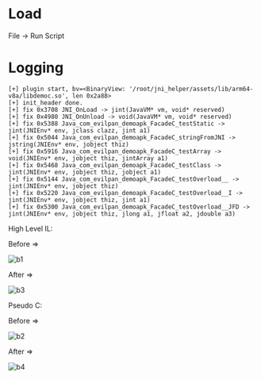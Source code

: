 # Load

File -> Run Script


# Logging

```
[+] plugin start, bv=<BinaryView: '/root/jni_helper/assets/lib/arm64-v8a/libdemoc.so', len 0x2a88>
[+] init_header done.
[+] fix 0x3708 JNI_OnLoad -> jint(JavaVM* vm, void* reserved)
[+] fix 0x4980 JNI_OnUnload -> void(JavaVM* vm, void* reserved)
[+] fix 0x5388 Java_com_evilpan_demoapk_FacadeC_testStatic -> jint(JNIEnv* env, jclass clazz, jint a1)
[+] fix 0x5044 Java_com_evilpan_demoapk_FacadeC_stringFromJNI -> jstring(JNIEnv* env, jobject thiz)
[+] fix 0x5916 Java_com_evilpan_demoapk_FacadeC_testArray -> void(JNIEnv* env, jobject thiz, jintArray a1)
[+] fix 0x5468 Java_com_evilpan_demoapk_FacadeC_testClass -> jint(JNIEnv* env, jobject thiz, jobject a1)
[+] fix 0x5144 Java_com_evilpan_demoapk_FacadeC_testOverload__ -> jint(JNIEnv* env, jobject thiz)
[+] fix 0x5220 Java_com_evilpan_demoapk_FacadeC_testOverload__I -> jint(JNIEnv* env, jobject thiz, jint a1)
[+] fix 0x5300 Java_com_evilpan_demoapk_FacadeC_testOverload__JFD -> jint(JNIEnv* env, jobject thiz, jlong a1, jfloat a2, jdouble a3)
```

High Level IL:

Before =>

![b1][b1]

After =>

![b3][b3]

Pseudo C:

Before =>

![b2][b2]

After =>

![b4][b4]


[b1]: https://i-blog.csdnimg.cn/direct/1a68a50684ef4151a7c6b7442599f295.png
[b2]: https://i-blog.csdnimg.cn/direct/56fb96fdf46a42b8ad5a79367df0b78f.png
[b3]: https://i-blog.csdnimg.cn/direct/6de69105b83c4a9197cbad513ed4fe94.png
[b4]: https://i-blog.csdnimg.cn/direct/58a77ec9f9a54e86871b5325ab5f1333.png
